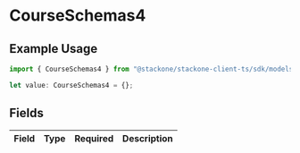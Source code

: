 # CourseSchemas4

## Example Usage

```typescript
import { CourseSchemas4 } from "@stackone/stackone-client-ts/sdk/models/shared";

let value: CourseSchemas4 = {};
```

## Fields

| Field       | Type        | Required    | Description |
| ----------- | ----------- | ----------- | ----------- |